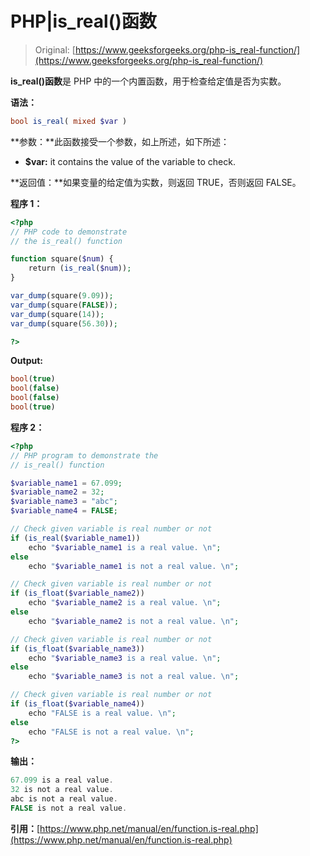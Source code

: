 # PHP|is_real()函数

> Original: [https://www.geeksforgeeks.org/php-is_real-function/](https://www.geeksforgeeks.org/php-is_real-function/)

**is_real()函数**是 PHP 中的一个内置函数，用于检查给定值是否为实数。

**语法：**

```php
bool is_real( mixed $var )
```

**参数：**此函数接受一个参数，如上所述，如下所述：

*   **$var:** it contains the value of the variable to check.

**返回值：**如果变量的给定值为实数，则返回 TRUE，否则返回 FALSE。

**程序 1：**

```php
<?php 
// PHP code to demonstrate
// the is_real() function

function square($num) { 
    return (is_real($num)); 
} 

var_dump(square(9.09)); 
var_dump(square(FALSE));
var_dump(square(14));
var_dump(square(56.30));

?> 
```

**Output:**

```php
bool(true)
bool(false)
bool(false)
bool(true)

```

**程序 2：**

```php
<?php 
// PHP program to demonstrate the
// is_real() function

$variable_name1 = 67.099; 
$variable_name2 = 32; 
$variable_name3 = "abc"; 
$variable_name4 = FALSE; 

// Check given variable is real number or not
if (is_real($variable_name1)) 
    echo "$variable_name1 is a real value. \n"; 
else
    echo "$variable_name1 is not a real value. \n"; 

// Check given variable is real number or not
if (is_float($variable_name2)) 
    echo "$variable_name2 is a real value. \n"; 
else
    echo "$variable_name2 is not a real value. \n"; 

// Check given variable is real number or not 
if (is_float($variable_name3)) 
    echo "$variable_name3 is a real value. \n"; 
else
    echo "$variable_name3 is not a real value. \n"; 

// Check given variable is real number or not
if (is_float($variable_name4)) 
    echo "FALSE is a real value. \n"; 
else
    echo "FALSE is not a real value. \n"; 
?> 
```

**输出：**

```php
67.099 is a real value. 
32 is not a real value. 
abc is not a real value. 
FALSE is not a real value.

```

**引用：**[https://www.php.net/manual/en/function.is-real.php](https://www.php.net/manual/en/function.is-real.php)